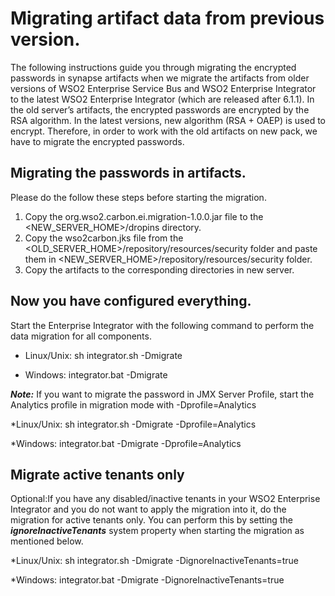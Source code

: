 # Migrating artifact data from previous version.

The following instructions guide you through migrating the encrypted passwords in synapse artifacts
when we migrate the artifacts from older versions of WSO2 Enterprise Service Bus and
WSO2 Enterprise Integrator to the latest WSO2 Enterprise Integrator (which are released after 6.1.1).
In the old server’s artifacts, the encrypted passwords are encrypted by the RSA algorithm.
In the latest versions, new algorithm (RSA + OAEP) is used to encrypt.
Therefore, in order to work with the old artifacts on new pack, we have to migrate the encrypted passwords.

## Migrating the passwords in artifacts.

Please do the follow these steps before starting the migration.
1. Copy the org.wso2.carbon.ei.migration-1.0.0.jar file to the  <NEW_SERVER_HOME>/dropins directory.
2. Copy the wso2carbon.jks file from the <OLD_SERVER_HOME>/repository/resources/security folder and
paste them in <NEW_SERVER_HOME>/repository/resources/security folder.
3. Copy the artifacts to the corresponding directories in new server.

## Now you have configured everything.
Start the Enterprise Integrator with the following command to perform the data migration for all components.

* Linux/Unix:
sh integrator.sh -Dmigrate

* Windows:
integrator.bat -Dmigrate

***Note:*** If you want to migrate the password in JMX Server Profile, start the Analytics profile in migration mode
with -Dprofile=Analytics

*Linux/Unix:
sh integrator.sh -Dmigrate -Dprofile=Analytics

*Windows:
integrator.bat -Dmigrate -Dprofile=Analytics

## Migrate active tenants only
Optional:If you have any disabled/inactive tenants in your WSO2 Enterprise Integrator and
you do not want to apply the migration into it, do the migration for active tenants only.
You can perform this by setting the ***ignoreInactiveTenants*** system property when starting the migration as mentioned below.

*Linux/Unix:
sh integrator.sh -Dmigrate -DignoreInactiveTenants=true

*Windows:
integrator.bat -Dmigrate -DignoreInactiveTenants=true
